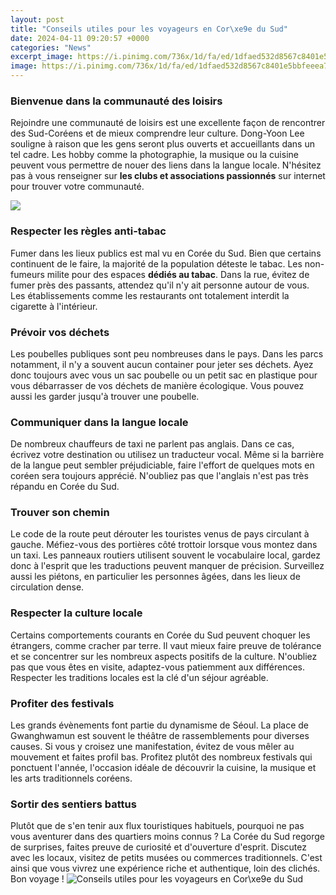 ```yaml
---
layout: post
title: "Conseils utiles pour les voyageurs en Cor\xe9e du Sud"
date: 2024-04-11 09:20:57 +0000
categories: "News"
excerpt_image: https://i.pinimg.com/736x/1d/fa/ed/1dfaed532d8567c8401e5bbfeeea72d0.jpg
image: https://i.pinimg.com/736x/1d/fa/ed/1dfaed532d8567c8401e5bbfeeea72d0.jpg
---
```


### Bienvenue dans la communauté des loisirs
Rejoindre une communauté de loisirs est une excellente façon de rencontrer des Sud-Coréens et de mieux comprendre leur culture. Dong-Yoon Lee souligne à raison que les gens seront plus ouverts et accueillants dans un tel cadre. Les hobby comme la photographie, la musique ou la cuisine peuvent vous permettre de nouer des liens dans la langue locale. N'hésitez pas à vous renseigner sur **les clubs et associations passionnés** sur internet pour trouver votre communauté. 

![](http://camping-palombaggia.corsica/wp-content/uploads/2016/03/promo3.jpg)
### Respecter les règles anti-tabac
Fumer dans les lieux publics est mal vu en Corée du Sud. Bien que certains continuent de le faire, la majorité de la population déteste le tabac. Les non-fumeurs milite pour des espaces **dédiés au tabac**. Dans la rue, évitez de fumer près des passants, attendez qu'il n'y ait personne autour de vous. Les établissements comme les restaurants ont totalement interdit la cigarette à l'intérieur. 
### Prévoir vos déchets
Les poubelles publiques sont peu nombreuses dans le pays. Dans les parcs notamment, il n'y a souvent aucun container pour jeter ses déchets. Ayez donc toujours avec vous un sac poubelle ou un petit sac en plastique pour vous débarrasser de vos déchets de manière écologique. Vous pouvez aussi les garder jusqu'à trouver une poubelle. 
### Communiquer dans la langue locale
De nombreux chauffeurs de taxi ne parlent pas anglais. Dans ce cas, écrivez votre destination ou utilisez un traducteur vocal. Même si la barrière de la langue peut sembler préjudiciable, faire l'effort de quelques mots en coréen sera toujours apprécié. N'oubliez pas que l'anglais n'est pas très répandu en Corée du Sud.
### Trouver son chemin 
Le code de la route peut dérouter les touristes venus de pays circulant à gauche. Méfiez-vous des portières côté trottoir lorsque vous montez dans un taxi. Les panneaux routiers utilisent souvent le vocabulaire local, gardez donc à l'esprit que les traductions peuvent manquer de précision. Surveillez aussi les piétons, en particulier les personnes âgées, dans les lieux de circulation dense. 
### Respecter la culture locale
Certains comportements courants en Corée du Sud peuvent choquer les étrangers, comme cracher par terre. Il vaut mieux faire preuve de tolérance et se concentrer sur les nombreux aspects positifs de la culture. N'oubliez pas que vous êtes en visite, adaptez-vous patiemment aux différences. Respecter les traditions locales est la clé d'un séjour agréable.
### Profiter des festivals
Les grands évènements font partie du dynamisme de Séoul. La place de Gwanghwamun est souvent le théâtre de rassemblements pour diverses causes. Si vous y croisez une manifestation, évitez de vous mêler au mouvement et faites profil bas. Profitez plutôt des nombreux festivals qui ponctuent l'année, l'occasion idéale de découvrir la cuisine, la musique et les arts traditionnels coréens.
### Sortir des sentiers battus 
Plutôt que de s'en tenir aux flux touristiques habituels, pourquoi ne pas vous aventurer dans des quartiers moins connus ? La Corée du Sud regorge de surprises, faites preuve de curiosité et d'ouverture d'esprit. Discutez avec les locaux, visitez de petits musées ou commerces traditionnels. C'est ainsi que vous vivrez une expérience riche et authentique, loin des clichés. Bon voyage !
![Conseils utiles pour les voyageurs en Cor\xe9e du Sud](https://i.pinimg.com/736x/1d/fa/ed/1dfaed532d8567c8401e5bbfeeea72d0.jpg)